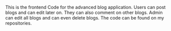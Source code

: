 This is the frontend Code for the advanced blog application. Users can post blogs and can edit later on. They can also comment on other blogs. Admin can edit all blogs and can even delete blogs. The code can be found on my repositories.

